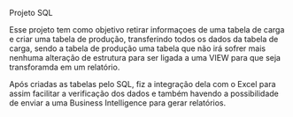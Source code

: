 Projeto SQL

Esse projeto tem como objetivo retirar informaçoes de uma tabela de carga e criar uma tabela de produção, transferindo todos os dados da tabela de carga, sendo a tabela de produção uma tabela que não irá sofrer mais nenhuma alteração de estrutura para ser ligada a uma VIEW para que seja transforamda em um relatório.

Após criadas as tabelas pelo SQL, fiz a integração dela com o Excel para assim facilitar a verificação dos dados e também havendo a possibilidade de enviar a uma Business Intelligence para gerar relatórios.
